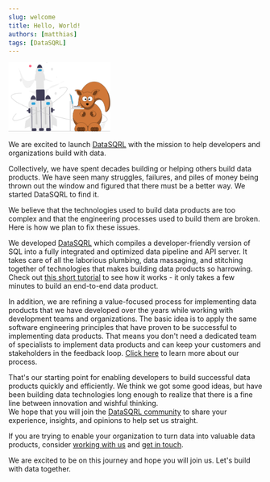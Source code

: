 ```yaml
---
slug: welcome
title: Hello, World!
authors: [matthias]
tags: [DataSQRL]
---
```


<img src="/img/generic/undraw_launch.svg" alt="Launching DataSQRL >" width="40%"/>

We are excited to launch [DataSQRL](/about) with the mission to help developers and organizations build with data.

Collectively, we have spent decades building or helping others build data products. We have seen many struggles, failures, and piles of money being thrown out the window and figured that there must be a better way. We started DataSQRL to find it.

We believe that the technologies used to build data products are too complex and that the engineering processes used to build them are broken. Here is how we plan to fix these issues.

<!--truncate-->

We developed [DataSQRL](/) which  compiles a developer-friendly version of SQL into a fully integrated and optimized data pipeline and API server. It takes care of all the laborious plumbing, data massaging, and stitching together of technologies that makes building data products so harrowing. Check out [this short tutorial](/docs/getting-started/quickstart) to see how it works - it only takes a few minutes to build an end-to-end data product.

In addition, we are refining a value-focused process for implementing data products that we have developed over the years while working with development teams and organizations. The basic idea is to apply the same software engineering principles that have proven to be successful to implementing data products. That means you don't need a dedicated team of specialists to implement data products and can keep your customers and stakeholders in the feedback loop. [Click here](/docs/process/intro) to learn more about our process.

That's our starting point for enabling developers to build successful data products quickly and efficiently. We think we got some good ideas, but have been building data technologies long enough to realize that there is a fine line between innovation and wishful thinking.<br />
We hope that you will join the [DataSQRL community](/community) to share your experience, insights, and opinions to help set us straight.

If you are trying to enable your organization to turn data into valuable data products, consider [working with us](/services) and [get in touch](/contact).

We are excited to be on this journey and hope you will join us. Let's build with data together.